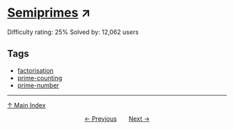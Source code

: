 # [Semiprimes](https://projecteuler.net/problem=187) ↗️

Difficulty rating: 25%
Solved by: 12,062 users
## Tags

- [factorisation](../tags/factorisation.md)
- [prime-counting](../tags/prime-counting.md)
- [prime-number](../tags/prime-number.md)



---

[↑ Main Index](../README.md)


<div align=center><a href='186.md'>← Previous</a> &nbsp;&nbsp; &nbsp;&nbsp;  <a href='188.md'>Next →</a></div>
